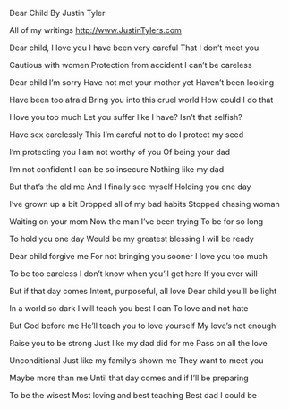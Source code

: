 Dear Child 
By Justin Tyler

All of my writings
http://www.JustinTylers.com

Dear child, I love you 
I have been very careful
That I don’t meet you 

Cautious with women 
Protection from accident 
I can’t be careless 

Dear child I’m sorry 
Have not met your mother yet 
Haven’t been looking 

Have been too afraid 
Bring you into this cruel world 
How could I do that 

I love you too much 
Let you suffer like I have?
Isn’t that selfish? 

Have sex carelessly 
This I’m careful not to do 
I protect my seed 

I’m protecting you 
I am not worthy of you 
Of being your dad 

I’m not confident 
I can be so insecure 
Nothing like my dad 

But that’s the old me 
And I finally see myself 
Holding you one day 

I’ve grown up a bit 
Dropped all of my bad habits 
Stopped chasing woman 

Waiting on your mom 
Now the man I’ve been trying 
To be for so long 

To hold you one day 
Would be my greatest blessing 
I will be ready 

Dear child forgive me 
For not bringing you sooner 
I love you too much 

To be too careless 
I don’t know when you’ll get here 
If you ever will 

But if that day comes 
Intent, purposeful, all love 
Dear child you’ll be light 

In a world so dark 
I will teach you best I can 
To love and not hate 

But God before me 
He’ll teach you to love yourself 
My love’s not enough 

Raise you to be strong 
Just like my dad did for me 
Pass on all the love 

Unconditional 
Just like my family’s shown me 
They want to meet you 

Maybe more than me 
Until that day comes and if 
I’ll be preparing 

To be the wisest 
Most loving and best teaching 
Best dad I could be 
